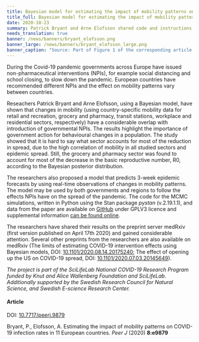 ```yaml
---
title: Bayesian model for estimating the impact of mobility patterns on COVID-19 infection # short
title_full: Bayesian model for estimating the impact of mobility patterns on COVID-19 infection # long
date: 2020-10-23
summary: Patrick Bryant and Arne Elofsson shared code and instructions for modelling COVID-19 development using MCMC simulations based on mobile phone mobility data from Google mobility reports.
needs_translation: true
banner: /news/banners/bryant_elofsson.png
banner_large: /news/banners/bryant_elofsson_large.png
banner_caption: "Source: Part of Figure 1 of the corresponding article."
---
```

During the Covid-19 pandemic governments across Europe have issued non-pharmaceutical interventions (NPIs), for example social distancing and school closing, to slow down the pandemic. European countries have recommended different NPIs and the effect on mobility patterns vary between countries.

Reseachers Patrick Bryant and Arne Elofsson, using a Bayesian model, have shown that changes in mobility (using country-specific mobility data for retail and recreation, grocery and pharmacy, transit stations, workplace and residential sectors, respectively) have a considerable overlap with introduction of governmental NPIs. The results highlight the importance of government action for behavioural changes in a population. The study showed that it is hard to say what sector accounts for most of the reduction in spread, due to the high correlation of mobility in all studied sectors and epidemic spread. Still, the grocery and pharmacy sector was found to account for most of the decrease in the basic reproductive number, R0, according to the Bayesian posterior distribution.

The researchers also proposed a model that predicts 3-week epidemic forecasts by using real-time observations of changes in mobility patterns. The model may be used by both governments and regions to follow the effects NPIs have on the spread of the pandemic. The code for the MCMC simulations, written in Python using the Stan package *pystan* (v.2.19.1.1), and data from the paper are available on [GitHub](https://github.com/patrickbryant1/COVID19.github.io/tree/master/simulations/mobility)
under GPLV3 licence and supplemental information [can be found online](http://dx.doi.org/10.7717/peerj.9879).

The researchers have shared their results on the preprint server medRxiv (first version published on April 17th 2020) and gained considerable attention. Several other preprints from the researchers are also available on medRxiv (The limits of estimating COVID-19 intervention effects using Bayesian models, DOI: [10.1101/2020.08.14.20175240](https://doi.org/10.1101/2020.08.14.20175240); The effect of opening up the US on COVID-19 spread, DOI: [10.1101/2020.07.03.20145649](https://doi.org/10.1101/2020.07.03.20145649)).

*The project is part of the SciLifeLab National COVID-19 Research Program funded by Knut and Alice Wallenberg Foundation and SciLifeLab. Additionally supported by the Swedish Research Council for Natural Science, and Swedish E-science Research Center.*

#### Article

DOI: [10.7717/peerj.9879](https://doi.org/10.7717/peerj.9879)

Bryant​, P., Elofsson, A. Estimating the impact of mobility patterns on COVID-19 infection rates in 11 European countries. *Peer J* (2020) **8:e9879**
